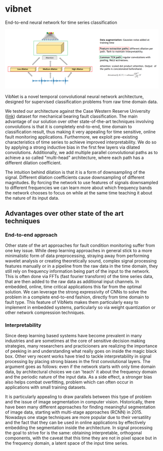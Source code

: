 # vibnet
End-to-end neural network for time series classification

![vibnet](vndiagram.png)

VibNet is a novel temporal convolutional neural network architecture, designed for supervised classification problems from raw time domain data.

We tested our architecture against the Case Western Reserve University ([link](https://csegroups.case.edu/bearingdatacenter/pages/welcome-case-western-reserve-university-bearing-data-center-website)) dataset for mechanical bearing fault classification.
The main advantage of our solution over other state-of-the-art techniques involving convolutions is that it is completely end-to-end, time domain to classification result, thus making it very appealing for time sensitive, online fault monitoring applications. Furthermore, we exploit pre-existing characteristics of time series to achieve improved interpretability. We do so by applying a strong inductive bias in the first few layers via dilated convolutions. Additionally, we add multiple parallel convolutional paths as to achieve a so called "multi-head" architecture, where each path has a different dilation coefficient. 

The intuition behind dilation is that it is a form of downsampling of the signal. Different dilation coefficients cause downsampling of different magnitudes. By forcing the network to use features of signals downsampled to different frequencies we can learn more about which frequency bands the network chooses to focus on while at the same time teaching it about the nature of its input data. 

## Advantages over other state of the art techniques

### End-to-end approach

Other state of the art approaches for fault condition monitoring suffer from one key issue. While deep learning approaches in general stick to a more minimalistic form of data preprocessing, straying away from performing wavelet analysis or creating theoretically sound, complex signal processing features manually or in a pipeline from the raw data in the time domain, they still rely on frequency information being part of the input to the network. This is often done via FFTs (fast fourier transform)
of the time series data, that are then added to the raw data as additional input channels. In embedded, online, time critical applications this far from the optimal solution. We can leverage the strong expressivity of CNNs to solve the problem in a complete end-to-end fashion, directly from time domain to fault type. This feature of VibNets makes them particularly easy to implement in embedded systems, particularly so via weight quantization or other network compression techniques.

### Interpretability

Since deep learning based systems have become prevalent in many industries and are sometimes at the core of sensitive decision making strategies, many researchers and practicioners are realizing the importance of peeking in and understanding what really goes on inside the magic black box. Other very recent works have tried to tackle interpretability in signal processing by placing strong biases in the first convolutional layers. The argument goes as follows: even if the network starts with only time domain data, by architectural choices we can 'teach' it about the frequency domain and the periodic nature of the input data. As a side effect, a stronger bias also helps combat overfitting, problem which can often occur in applications with small training datasets.

It is particularly appealing to draw parallels between this type of problem and the issue of image segmentation in computer vision. Historically, there have been many different approaches for finding meaningful segmentation of image data, starting with multi-stage approaches (RCNN) in 2015. Nowadays one stage techniques are more popular due to their versatility and the fact that they can be used in online applications by effectively embedding the segmentation inside the architecture. In signal processing the goal to strive for is the same: obtaining interpretable, orthogonal components, with the caveat that this time they are not in pixel space but in the frequency domain, a latent space of the input time series. 

